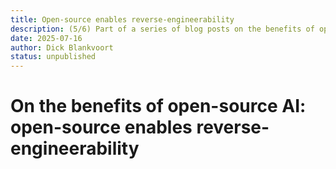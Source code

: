 ```yaml
---
title: Open-source enables reverse-engineerability
description: (5/6) Part of a series of blog posts on the benefits of open-source AI.
date: 2025-07-16
author: Dick Blankvoort
status: unpublished
---
```

# On the benefits of open-source AI: open-source enables reverse-engineerability
<author :author="author"></author>